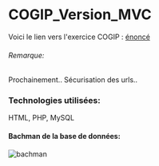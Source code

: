 # COGIP_Version_MVC

Voici le lien vers l'exercice COGIP : [énoncé](https://github.com/becodeorg/BXLAnderlecht/blob/master/09-MVC/readme.md)<br/>

###### Remarque:
Prochainement.. Sécurisation des urls..

### Technologies utilisées:
HTML, PHP, MySQL<br/>

#### Bachman de la base de données:

![bachman](https://imghost.io/images/2017/09/20/database_cogip.png)




